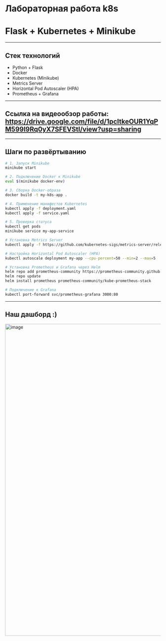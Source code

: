 # Лабораторная работа k8s
# Flask + Kubernetes + Minikube
---
## Стек технологий
- Python + Flask
- Docker
- Kubernetes (Minikube)
- Metrics Server
- Horizontal Pod Autoscaler (HPA)
- Prometheus + Grafana
---
##  Ссылка на видеообзор работы: https://drive.google.com/file/d/1pcItkeOUR1YqPM599I9Rq0yX7SFEVStl/view?usp=sharing 
---
##  Шаги по развёртыванию

```bash
# 1. Запуск Minikube
minikube start

# 2. Подключение Docker к Minikube
eval $(minikube docker-env)

# 3. Сборка Docker-образа
docker build -t my-k8s-app .

# 4. Применение манифестов Kubernetes
kubectl apply -f deployment.yaml
kubectl apply -f service.yaml

# 5. Проверка статуса
kubectl get pods
minikube service my-app-service

# Установка Metrics Server
kubectl apply -f https://github.com/kubernetes-sigs/metrics-server/releases/latest/download/components.yaml

# Настройка Horizontal Pod Autoscaler (HPA)
kubectl autoscale deployment my-app --cpu-percent=50 --min=2 --max=5

# Установка Prometheus и Grafana через Helm
helm repo add prometheus-community https://prometheus-community.github.io/helm-charts
helm repo update
helm install prometheus prometheus-community/kube-prometheus-stack

# Подключение к Grafana
kubectl port-forward svc/prometheus-grafana 3000:80
```
---
## Наш дашборд :)
<img width="1009" alt="image" src="https://github.com/user-attachments/assets/cb66ed8e-d1d8-4a85-8644-d1843436effb" />
